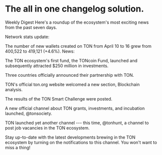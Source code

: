 # The all in one changelog solution.
Weekly Digest
Here's a roundup of the ecosystem's most exciting news from the past seven days.

Network stats update:

The number of new wallets created on TON from April 10 to 16 grew from 400,522 to 419,121 (+4.6%).
News:

The TON ecosystem's first fund, the TONcoin Fund, launched and subsequently attracted $250 million in investments.

Three countries officially announced their partnership with TON.

TON's official ton.org website welcomed a new section, Blockchain analysis.

The results of the TON Smart Challenge were posted.

A new official channel about TON grants, investments, and incubation launched, @tonsociety.

TON launched yet another channel --- this time, @tonhunt, a channel to post job vacancies in the TON ecosystem.

Stay up-to-date with the latest developments brewing in the TON ecosystem by turning on the notifications to this channel. You won't want to miss a thing!